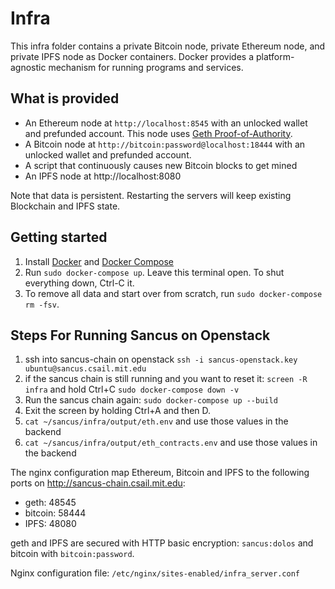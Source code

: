 # Infra

This infra folder contains a private Bitcoin node, private Ethereum node, and private IPFS node as Docker containers.
Docker provides a platform-agnostic mechanism for running programs and services.


## What is provided
* An Ethereum node at `http://localhost:8545` with an unlocked wallet and prefunded account. This node
    uses [Geth Proof-of-Authority][geth-poa].
* A Bitcoin node at `http://bitcoin:password@localhost:18444` with an unlocked wallet and prefunded account.
* A script that continuously causes new Bitcoin blocks to get mined
* An IPFS node at http://localhost:8080

Note that data is persistent. Restarting the servers will keep existing Blockchain and IPFS state.
## Getting started
1. Install [Docker][docker] and [Docker Compose][docker-compose]
1. Run `sudo docker-compose up`. Leave this terminal open. To shut everything down, Ctrl-C it.
1. To remove all data and start over from scratch, run `sudo docker-compose rm -fsv`.

[docker]: https://docs.docker.com/get-docker/
[docker-compose]: https://docs.docker.com/compose/install/
[geth-poa]: https://geth.ethereum.org/docs/interface/private-network

## Steps For Running Sancus on Openstack
1. ssh into sancus-chain on openstack
`ssh -i sancus-openstack.key ubuntu@sancus.csail.mit.edu`
2. if the sancus chain is still running and you want to reset it:
`screen -R infra` and hold Ctrl+C
`sudo docker-compose down -v`
3. Run the sancus chain again: 
`sudo docker-compose up --build`
4. Exit the screen by holding Ctrl+A and then D.
5. `cat ~/sancus/infra/output/eth.env` and use those values in the backend
6. `cat ~/sancus/infra/output/eth_contracts.env` and use those values in the backend

The nginx configuration map Ethereum, Bitcoin and IPFS to the following ports on http://sancus-chain.csail.mit.edu:
- geth: 48545
- bitcoin: 58444
- IPFS: 48080

geth and IPFS are secured with HTTP basic encryption: `sancus:dolos` and bitcoin with `bitcoin:password`.

Nginx configuration file: `/etc/nginx/sites-enabled/infra_server.conf`
